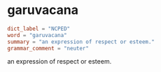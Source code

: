 # garuvacana

``` toml
dict_label = "NCPED"
word = "garuvacana"
summary = "an expression of respect or esteem."
grammar_comment = "neuter"
```

an expression of respect or esteem.

